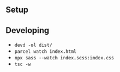 ## Setup

## Developing
- `devd -ol dist/`
- `parcel watch index.html`
- `npx sass --watch index.scss:index.css`
- `tsc -w`